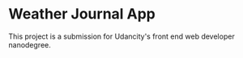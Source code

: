 # Weather Journal App

This project is a submission for Udancity's front end web developer nanodegree.
